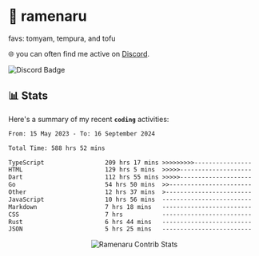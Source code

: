 # 🍜 ramenaru
favs: tomyam, tempura, and tofu

🌐 you can often find me active on [Discord](https://discordapp.com/users/503291004200157185).

![Discord Badge](https://dcbadge.vercel.app/api/shield/503291004200157185)

## 📊 Stats

Here's a summary of my recent **`coding`** activities:

<!--START_SECTION:waka-->

```txt
From: 15 May 2023 - To: 16 September 2024

Total Time: 588 hrs 52 mins

TypeScript                 209 hrs 17 mins >>>>>>>>>----------------   35.54 %
HTML                       129 hrs 5 mins  >>>>>--------------------   21.92 %
Dart                       112 hrs 55 mins >>>>>--------------------   19.18 %
Go                         54 hrs 50 mins  >>-----------------------   09.31 %
Other                      12 hrs 37 mins  >------------------------   02.14 %
JavaScript                 10 hrs 56 mins  -------------------------   01.86 %
Markdown                   7 hrs 18 mins   -------------------------   01.24 %
CSS                        7 hrs           -------------------------   01.19 %
Rust                       6 hrs 44 mins   -------------------------   01.14 %
JSON                       5 hrs 25 mins   -------------------------   00.92 %
```

<!--END_SECTION:waka-->

<div style="text-align: center;">
   <img align="center" src="https://github-readme-streak-stats.herokuapp.com/?user=Ramenaru&theme=dark&card_width=520" alt="Ramenaru Contrib Stats" />
</div>

